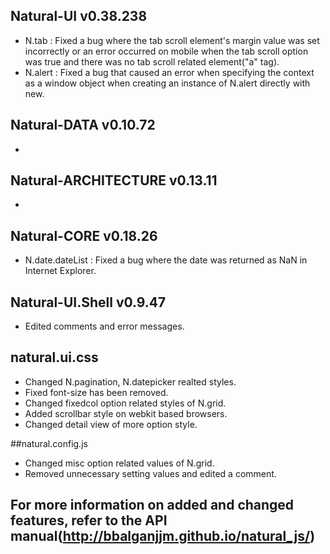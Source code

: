 ## Natural-UI v0.38.238
 * N.tab : Fixed a bug where the tab scroll element's margin value was set incorrectly or an error occurred on mobile when the tab scroll option was true and there was no tab scroll related element("a" tag).
 * N.alert : Fixed a bug that caused an error when specifying the context as a window object when creating an instance of N.alert directly with new.

## Natural-DATA v0.10.72
 *

## Natural-ARCHITECTURE v0.13.11
 *

## Natural-CORE v0.18.26
 * N.date.dateList : Fixed a bug where the date was returned as NaN in Internet Explorer.

## Natural-UI.Shell v0.9.47
 * Edited comments and error messages.

## natural.ui.css
 * Changed N.pagination, N.datepicker realted styles.
 * Fixed font-size has been removed.
 * Changed fixedcol option related styles of N.grid.
 * Added scrollbar style on webkit based browsers.
 * Changed detail view of more option style.

##natural.config.js
 * Changed misc option related values of N.grid.
 * Removed unnecessary setting values ​​and edited a comment.

## For more information on added and changed features, refer to the API manual(http://bbalganjjm.github.io/natural_js/)